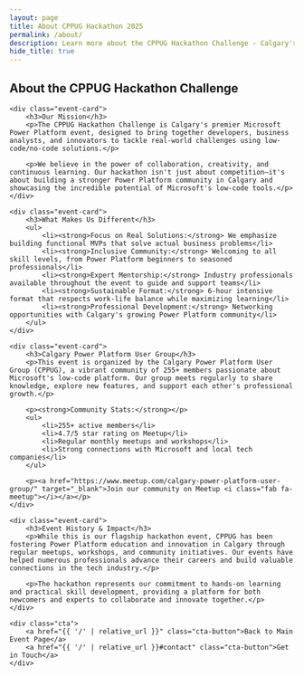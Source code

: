```yaml
---
layout: page
title: About CPPUG Hackathon 2025
permalink: /about/
description: Learn more about the CPPUG Hackathon Challenge - Calgary's premier Microsoft Power Platform event bringing together innovators to build real-world business solutions.
hide_title: true
---
```


<section class="site-section">
    <h2>About the CPPUG Hackathon Challenge</h2>
    
    <div class="event-card">
        <h3>Our Mission</h3>
        <p>The CPPUG Hackathon Challenge is Calgary's premier Microsoft Power Platform event, designed to bring together developers, business analysts, and innovators to tackle real-world challenges using low-code/no-code solutions.</p>
        
        <p>We believe in the power of collaboration, creativity, and continuous learning. Our hackathon isn't just about competition—it's about building a stronger Power Platform community in Calgary and showcasing the incredible potential of Microsoft's low-code tools.</p>
    </div>

    <div class="event-card">
        <h3>What Makes Us Different</h3>
        <ul>
            <li><strong>Focus on Real Solutions:</strong> We emphasize building functional MVPs that solve actual business problems</li>
            <li><strong>Inclusive Community:</strong> Welcoming to all skill levels, from Power Platform beginners to seasoned professionals</li>
            <li><strong>Expert Mentorship:</strong> Industry professionals available throughout the event to guide and support teams</li>
            <li><strong>Sustainable Format:</strong> 6-hour intensive format that respects work-life balance while maximizing learning</li>
            <li><strong>Professional Development:</strong> Networking opportunities with Calgary's growing Power Platform community</li>
        </ul>
    </div>

    <div class="event-card">
        <h3>Calgary Power Platform User Group</h3>
        <p>This event is organized by the Calgary Power Platform User Group (CPPUG), a vibrant community of 255+ members passionate about Microsoft's low-code platform. Our group meets regularly to share knowledge, explore new features, and support each other's professional growth.</p>
        
        <p><strong>Community Stats:</strong></p>
        <ul>
            <li>255+ active members</li>
            <li>4.7/5 star rating on Meetup</li>
            <li>Regular monthly meetups and workshops</li>
            <li>Strong connections with Microsoft and local tech companies</li>
        </ul>
        
        <p><a href="https://www.meetup.com/calgary-power-platform-user-group/" target="_blank">Join our community on Meetup <i class="fab fa-meetup"></i></a></p>
    </div>

    <div class="event-card">
        <h3>Event History & Impact</h3>
        <p>While this is our flagship hackathon event, CPPUG has been fostering Power Platform education and innovation in Calgary through regular meetups, workshops, and community initiatives. Our events have helped numerous professionals advance their careers and build valuable connections in the tech industry.</p>
        
        <p>The hackathon represents our commitment to hands-on learning and practical skill development, providing a platform for both newcomers and experts to collaborate and innovate together.</p>
    </div>

    <div class="cta">
        <a href="{{ '/' | relative_url }}" class="cta-button">Back to Main Event Page</a>
        <a href="{{ '/' | relative_url }}#contact" class="cta-button">Get in Touch</a>
    </div>
</section>

